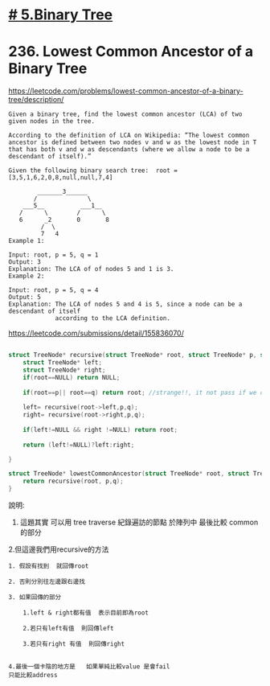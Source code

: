 
# [# 5.Binary Tree](/binaryTree.md)

# 236. Lowest Common Ancestor of a Binary Tree

https://leetcode.com/problems/lowest-common-ancestor-of-a-binary-tree/description/

    Given a binary tree, find the lowest common ancestor (LCA) of two given nodes in the tree.
    
    According to the definition of LCA on Wikipedia: “The lowest common ancestor is defined between two nodes v and w as the lowest node in T that has both v and w as descendants (where we allow a node to be a descendant of itself).”
    
    Given the following binary search tree:  root = [3,5,1,6,2,0,8,null,null,7,4]
    
            _______3______
           /              \
        ___5__          ___1__
       /      \        /      \
       6      _2       0       8
             /  \
             7   4
    Example 1:
    
    Input: root, p = 5, q = 1
    Output: 3
    Explanation: The LCA of of nodes 5 and 1 is 3.
    Example 2:
    
    Input: root, p = 5, q = 4
    Output: 5
    Explanation: The LCA of nodes 5 and 4 is 5, since a node can be a descendant of itself
                 according to the LCA definition.
    
    



https://leetcode.com/submissions/detail/155836070/
    
```c

struct TreeNode* recursive(struct TreeNode* root, struct TreeNode* p, struct TreeNode* q){
    struct TreeNode* left;
    struct TreeNode* right;
    if(root==NULL) return NULL;
    
    if(root==p|| root==q) return root; //strange!!, it not pass if we check with the val  not the address
    
    left= recursive(root->left,p,q);
    right= recursive(root->right,p,q);
    
    if(left!=NULL && right !=NULL) return root;
    
    return (left!=NULL)?left:right;

}

struct TreeNode* lowestCommonAncestor(struct TreeNode* root, struct TreeNode* p, struct TreeNode* q) {
    return recursive(root, p,q);
}


```
說明:

1. 這題其實 可以用 tree traverse 紀錄遍訪的節點 於陣列中
最後比較 common 的部分

2.但這邊我們用recursive的方法
    
    1. 假設有找到  就回傳root

    2. 否則分別往左邊跟右邊找

    3. 如果回傳的部分
        
        1.left & right都有值  表示目前即為root
        
        2.若只有left有值  則回傳left  
        
        3.若只有right 有值  則回傳right
        

    4.最後一個卡陰的地方是   如果單純比較value 是會fail
    只能比較address
    

